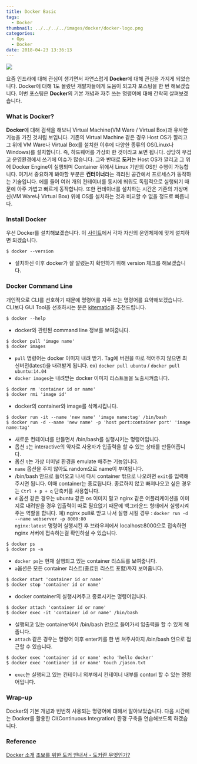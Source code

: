 ```yaml
---
title: Docker Basic
tags:
  - Docker
thumbnail: ../../../../images/docker/docker-logo.png
categories:
  - Ops
  - Docker
date: 2018-04-23 13:36:13
---
```



![](../../../../images/docker/docker-logo.png)


요즘 인프라에 대해 관심이 생기면서 자연스럽게 **Docker**에 대해 관심을 가지게 되었습니다. Docker에 대해 1도 몰랐던 개발자들에게 도움이 되고자 포스팅을 한 번 해보겠습니다. 이번 포스팅은 **Docker**의 기본 개념과 자주 쓰는 명령어에 대해 간락히 살펴보겠습니다.

### What is Docker?

**Docker**에 대해 검색을 해보니 Virtual Machine(VM Ware / Virtual Box)과 유사한 기능을 가진 것처럼 보입니다. 기존의 Virtual Machine 같은 경우 Host OS가 깔리고 그 위에 VM Ware나 Virtual Box를 설치한 이후에 다양한 종류의 OS(Linux나 Windows)를 설치합니다. 즉, 하드웨어를 가상화 한 것이라고 보면 됩니다. 상당히 무겁고 운영환경에서 쓰기에 이슈가 많습니다. 그와 반대로 **도커**는 Host OS가 깔리고 그 위에 Docker Engine이 실행되며 Container 위에서 Linux 기반의 OS만 수행이 가능합니다. 여기서 중요하게 봐야할 부분은 **컨터이너**라는 격리된 공간에서 프로세스가 동작하는 기술입니다. 에를 들어 여러 개의 컨테이너를 동시에 띄워도 독립적으로 실행되기 때문에 아주 가볍고 빠르게 동작합니다. 또한 컨테이너를 설치하는 시간은 기존의 가상머신(VM Ware나 Virtual Box) 위에 OS를 설치하는 것과 비교할 수 없을 정도로 빠릅니다.

### Install Docker

우선 Docker를 설치해보겠습니다. 이 [사이트](https://www.docker.com/community-edition#/download)에서 각자 자신의 운영체제에 맞게 설치하면 되겠습니다.

``` shell
$ docker --version
```

* 설치하신 이후 docker가 잘 깔렸는지 확인하기 위해 version 체크를 해보겠습니다.

### Docker Command Line

개인적으로 CLI를 선호하기 때문에 명령어를 자주 쓰는 명령어를 요약해보겠습니다. CLI보다 GUI Tool을 선호하시는 분은 [kitematic](https://kitematic.com/)을 추천드립니다.

``` shell
$ docker --help
```

* docker와 관련된 command line 정보를 보여줍니다.

``` shell
$ docker pull 'image name'
$ docker images
```

* <code>pull</code> 명령어는 docker 이미지 내려 받기. Tag에 버전을 따로 적어주지 않으면 최신버전(latest)을 내려받게 됩니다.
ex) <code>docker pull ubuntu</code> / <code>docker pull ubuntu:14.04</code>
* <code>docker images</code>는 내려받는 docker 이미지 리스트들을 노출시켜줍니다.

``` shell
$ docker rm 'container id or name'
$ docker rmi 'image id'
```

* docker의 container와 image를 삭제시킵니다.

``` shell
$ docker run -it --name 'new name' 'image name:tag' /bin/bash
$ docker run -d --name 'new name' -p 'host port:container port' 'image name:tag'
```

* 새로운 컨테이너를 만들면서 /bin/bash를 실행시키는 명령어입니다.
* 옵션 <code>i</code>는 interactive의 약자로 사용자가 입출력을 할 수 있는 상태를 만들어줍니다.
* 옵션 <code>t</code>는 가상 터미널 환경을 emulate 해주는 기능입니다.
* <code>name</code> 옵션을 주지 않아도 random으로 name이 부여됩니다.
* /bin/bash 안으로 들어오고 나서 다시 container 밖으로 나오려면 <code>exit</code>를 입력해주시면 됩니다. 이때 container는 종료됩니다. 종료하지 않고 빠져나오고 싶은 경우는 <code>Ctrl + p + q</code> 단축키를 사용합니다.
* <code>d</code> 옵션 같은 경우는 ubuntu 같은 os 이미지 말고 nginx 같은 어플리케이션을 이미지로 내려받을 경우 입출력이 따로 필요없기 때문에 백그라운드 형태에서 실행시켜주는 역할을 합니다.
예) nginx pull로 받고 나서 실행 시킬 경우 : <code>docker run -d --name webserver -p 8000:80 nginx:latest</code> 명령어 실행시킨 후 브라우저에서 localhost:8000으로 접속하면 nginx 서버에 접속하는걸 확인하실 수 있습니다.

``` shell
$ docker ps
$ docker ps -a
```

* <code>docker ps</code>는 현재 실행되고 있는 container 리스트를 보여줍니다.
* <code>a</code>옵션은 모든 container 리스트(종료된 리스트 포함)까지 보여줍니다.

``` shell
$ docker start 'container id or name'
$ docker stop 'container id or name'
```

* docker container의 실행시켜주고 종료시키는 명령어입니다.

``` shell
$ docker attach 'container id or name'
$ docker exec -it 'container id or name' /bin/bash
```

* 실행되고 있는 container에서 /bin/bash 안으로 들어가서 입출력을 할 수 있게 해줍니다.
* <code>attach</code> 같은 경우는 명령어 이후 enter키를 한 번 쳐주셔야지 /bin/bash 안으로 접근할 수 있습니다.

``` shell
$ docker exec 'container id or name' echo 'hello docker'
$ docker exec 'contianer id or name' touch /jason.txt
```

* <code>exec</code>는 실행되고 있는 컨테이너 외부에서 컨테이너 내부를 contorl 할 수 있는 명령어입니다.

### Wrap-up

Docker의 기본 개념과 빈번히 사용되는 명령어에 대해서 알아보았습니다. 다음 시간에는 Docker를 활용한 CI(Continuous Integration) 환경 구축을 연습해보도록 하겠습니다.

### Reference

[Docker 소개](http://bcho.tistory.com/805)
[초보를 위한 도커 안내서 - 도커란 무엇인가?](https://subicura.com/2017/01/19/docker-guide-for-beginners-1.html)